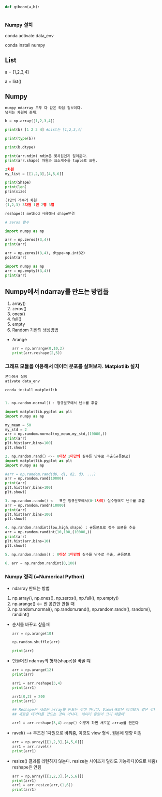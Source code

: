 ```python
def gibeom(a,b):
    
```

### Numpy 설치

conda activate data_env

conda install numpy

## List

a = [1,2,3,4]

a = list()

## Numpy

 ```python 
numpy ndarray 모두 다 같은 타입 정보이다.
넘피는 차원이 존재.

b = np.array([1,2,3,4])

print(b) [1 2 3 4] #List는 [1,2,3,4]

print(type(b))

print(b.dtype)

print(arr.ndim) ndim은 몇차원인지 알려준다.
print(arr.shape) 차원과 요소개수를 tuple로 표현.

2차원
my_list = [[1,2,3],[4,5,6]]
 ```

```python
print(Shape)
print(len)
prin(size)

()안의 개수가 차원
(1,2,3) 3차원 1면 2행 3열

reshape() method 사용해서 shape변경

# zeros 함수

import numpy as np

arr = np.zeros((3,4))
print(arr)

arr = np.zeros((3,4), dtype=np.int32)
point(arr)

import numpy as np
arr = np.empty((3,4))
print(arr)
```

## Numpy에서 ndarray를 만드는 방법들

1. array()
2. zeros()
3. ones()
4. full()
5. empty
6. Random 기반의 생성방법

- Arange

  ```python
  arr = np.arrange(0,10,2)
  print(arr.reshape(2,5))
  ```

### 그래프 모듈을 이용해서 데이터 분포를 살펴보자. Matplotlib 설치

```python
콘다에서 실행
ativate data_env

conda install matplotlib
```

```python

1. np.random.normal() : 정규분포에서 난수를 추출

import matplotlib.pyplot as plt
import numpy as np

my_mean = 50
my_std = 2
arr = np.random.normal(my_mean,my_std,(10000,))
print(arr)
plt.hist(arr,bins=100)
plt.show()

2. np.random.rand() <-- 0이상 1미만의 실수를 난수로 추출(균등분포)
import matplotlib.pyplot as plt
import numpy as np

#arr = np.random.rand(d0, d1, d2, d3, ...)
arr = np.random.rand(10000)
print(arr)
plt.hist(arr,bins=100)
plt.show()

3. np.random.randn() <-- 표준 정규분포에서(0~1사이) 실수형태로 난수를 추출
arr = np.random.randn(10000)
print(arr)
plt.hist(arr,bins=100)
plt.show()

4. np.random.randint(low,high,shape) : 균등분포로 정수 표본을 추출
arr = np.random.randint(10,100,(10000,))
print(arr)
plt.hist(arr,bins=10)
plt.show()

5. np.random.random() : 0이상 1미만의 실수를 난수로 추출, 균등분포
    
6. arr = np.random.randint(0,100)

```

### Numpy 정리 (=Numerical Python)

- ndarray 만드는 방법

1. np.array(), np.ones(), np.zeros(), np.full(), np.empty()
2. np.arange() <-- 빈 공간만 만들 때
3. np.random.normal(), np.random.rand(), np.random.randn(), random(), randint()



- 순서를 바꾸고 싶을때

  ```python
  arr = np.arange(10)
  
  np.random.shuffle(arr)
  
  print(arr)
  ```

- 만들어진 ndarray의 형태(shape)을 바꿀 떄

  ```python
  arr = np.arange(12)
  print(arr)
  
  arr1 = arr.reshape(3,4)
  print(arr1)
  
  arr1[0,2] = 200
  print(arr1)
  
  ## Reshape은 새로운 array를 만드는 것이 아니다. View(새로운 미리보기 같은 것)
  ## 새로운 데이터를 만드는 것이 아니다. 데이터 용량이 크기 때문에 
  
  arr1 = arr.reshape(3,4).copy() 이렇게 하면 새로운 array를 만든다
  
  ```

- ravel() --> 무조건 1차원으로 바꿔줌, 이것도 view 형식, 원본에 영향 미침

  ```python
  arr = np.array([[1,2,3],[4,5,6]])
  arr1 = arr.ravel()
  print(arr1)
  ```

- resize() 결과를 리턴하지 않는다.  resize는 사이즈가 달라도 가능하다(0으로 채움) reshape은 안됨

  ```python
  arr = np.array([[1,2,3],[4,5,6]])
  print(arr1)
  arr1 = arr.resize(arr,(1,6))
  print(arr1)
  
  ```

  

